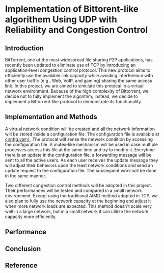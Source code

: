 # Implementation of Bittorent-like algorithem Using UDP with Reliability and Congestion Control

## Introduction
BitTorrent, one of the most widespread file sharing P2P applications, has recently been updated to eliminate use of TCP by introducing an application-level congestion control protocol. 
This new protocol aims to efficiently use the available link capacity while avoiding interference with other user traffic (e.g., Web, VoIP, and gaming) sharing the same access link.
In this project, we are aimed to simulate this protocal in a virtual network environment. Because of the high complexity of Bittorrent, we decide not to fully implement the algorithm; instead,
we decide to implement a Bittorrent-like protocol to demonstrate its functionality. 

## Implementation and Methods
A virtual network condition will be created and all the network information will be stored inside a configuration file. The configuration file is available at <a href="https://github.com/NIICKK/CongestionControl/blob/master/config.yml"> config.yaml </a>. The protocal will sense the network condition by accessing the configuration file.
A mutex-like mechanism will be used in case multiple processes access this file at the same time and try to modify it. Everytime there is an update in the configuration file, a forwarding message will be sent to all the active users. As each user receives the update message they will adjust their behaviors upon the least network conditions and send an update request to the configuration file. The subsequent work will be done in the same manner.

Two different congestion control methods will be adopted in this project. Their performances will be tested and compared in a small network environment. Except using the traditional AIMD method adopted in TCP, we also plan to fully use the network capacity at the beginning and adjust it when more network loads are expected. This method doesn't scale very well in a large network, but in a small network it can utilize the network capacity more efficiently.

## Performance

## Conclusion

## Reference  
